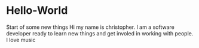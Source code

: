 # Hello-World
Start of some new things
Hi my name is christopher. I am a software developer ready to learn new things and get involed in working with people.
I love music 
